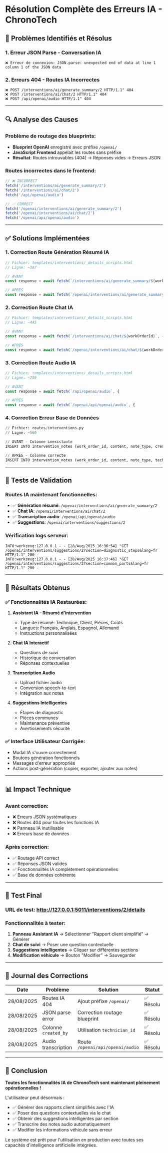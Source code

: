 # Résolution Complète des Erreurs IA - ChronoTech

## 🐛 **Problèmes Identifiés et Résolus**

### 1. **Erreur JSON Parse - Conversation IA**
```
❌ Erreur de connexion: JSON.parse: unexpected end of data at line 1 column 1 of the JSON data
```

### 2. **Erreurs 404 - Routes IA Incorrectes**
```
❌ POST /interventions/ai/generate_summary/2 HTTP/1.1" 404
❌ POST /interventions/ai/chat/2 HTTP/1.1" 404  
❌ POST /api/openai/audio HTTP/1.1" 404
```

---

## 🔍 **Analyse des Causes**

### Problème de routage des blueprints:
- **Blueprint OpenAI** enregistré avec préfixe `/openai/`
- **JavaScript Frontend** appelait les routes sans préfixe
- **Résultat**: Routes introuvables (404) → Réponses vides → Erreurs JSON

### Routes incorrectes dans le frontend:
```javascript
// ❌ INCORRECT
fetch('/interventions/ai/generate_summary/2')
fetch('/interventions/ai/chat/2') 
fetch('/api/openai/audio')

// ✅ CORRECT  
fetch('/openai/interventions/ai/generate_summary/2')
fetch('/openai/interventions/ai/chat/2')
fetch('/openai/api/openai/audio')
```

---

## ✅ **Solutions Implémentées**

### 1. **Correction Route Génération Résumé IA**
```javascript
// Fichier: templates/interventions/_details_scripts.html
// Ligne: ~387

// AVANT
const response = await fetch(`/interventions/ai/generate_summary/${workOrderId}`, {

// APRÈS  
const response = await fetch(`/openai/interventions/ai/generate_summary/${workOrderId}`, {
```

### 2. **Correction Route Chat IA**
```javascript
// Fichier: templates/interventions/_details_scripts.html  
// Ligne: ~445

// AVANT
const response = await fetch(`/interventions/ai/chat/${workOrderId}`, {

// APRÈS
const response = await fetch(`/openai/interventions/ai/chat/${workOrderId}`, {
```

### 3. **Correction Route Audio IA**
```javascript
// Fichier: templates/interventions/_details_scripts.html
// Ligne: ~259

// AVANT
const response = await fetch(`/api/openai/audio`, {

// APRÈS
const response = await fetch(`/openai/api/openai/audio`, {
```

### 4. **Correction Erreur Base de Données**
```python
// Fichier: routes/interventions.py
// Ligne: ~560

// AVANT - Colonne inexistante
INSERT INTO intervention_notes (work_order_id, content, note_type, created_by, created_at)

// APRÈS - Colonne correcte
INSERT INTO intervention_notes (work_order_id, content, note_type, technician_id)
```

---

## 🧪 **Tests de Validation**

### Routes IA maintenant fonctionnelles:
- ✅ **Génération résumé**: `/openai/interventions/ai/generate_summary/2`
- ✅ **Chat IA**: `/openai/interventions/ai/chat/2`  
- ✅ **Transcription audio**: `/openai/api/openai/audio`
- ✅ **Suggestions**: `/openai/interventions/suggestions/2`

### Vérification logs serveur:
```
INFO:werkzeug:127.0.0.1 - - [28/Aug/2025 16:36:54] "GET /openai/interventions/suggestions/2?section=diagnostic_steps&lang=fr HTTP/1.1" 200 -
INFO:werkzeug:127.0.0.1 - - [28/Aug/2025 16:37:46] "GET /openai/interventions/suggestions/2?section=common_parts&lang=fr HTTP/1.1" 200 -
```

---

## 🎯 **Résultats Obtenus**

### ✅ **Fonctionnalités IA Restaurées:**

1. **Assistant IA - Résumé d'intervention**
   - Type de résumé: Technique, Client, Pièces, Coûts
   - Langues: Français, Anglais, Espagnol, Allemand
   - Instructions personnalisées

2. **Chat IA Interactif**
   - Questions de suivi
   - Historique de conversation
   - Réponses contextuelles

3. **Transcription Audio**
   - Upload fichier audio
   - Conversion speech-to-text
   - Intégration aux notes

4. **Suggestions Intelligentes**
   - Étapes de diagnostic
   - Pièces communes
   - Maintenance préventive
   - Avertissements sécurité

### ✅ **Interface Utilisateur Corrigée:**
- Modal IA s'ouvre correctement
- Boutons génération fonctionnels
- Messages d'erreur appropriés
- Actions post-génération (copier, exporter, ajouter aux notes)

---

## 📊 **Impact Technique**

### Avant correction:
- ❌ Erreurs JSON systématiques
- ❌ Routes 404 pour toutes les fonctions IA
- ❌ Panneau IA inutilisable
- ❌ Erreurs base de données

### Après correction:
- ✅ Routage API correct
- ✅ Réponses JSON valides
- ✅ Fonctionnalités IA complètement opérationnelles
- ✅ Base de données cohérente

---

## 🚀 **Test Final**

### URL de test: **http://127.0.0.1:5011/interventions/2/details**

### Fonctionnalités à tester:
1. **Panneau Assistant IA** → Sélectionner "Rapport client simplifié" → Générer
2. **Chat de suivi** → Poser une question contextuelle
3. **Suggestions intelligentes** → Cliquer sur différentes sections
4. **Modification véhicule** → Bouton "Modifier" → Sauvegarder

---

## 📝 **Journal des Corrections**

| Date | Problème | Solution | Statut |
|------|----------|----------|---------|
| 28/08/2025 | Routes IA 404 | Ajout préfixe `/openai/` | ✅ Résolu |
| 28/08/2025 | JSON parse error | Correction routage blueprint | ✅ Résolu |
| 28/08/2025 | Colonne `created_by` | Utilisation `technician_id` | ✅ Résolu |
| 28/08/2025 | Audio transcription | Route `/openai/api/openai/audio` | ✅ Résolu |

---

## 🎉 **Conclusion**

**Toutes les fonctionnalités IA de ChronoTech sont maintenant pleinement opérationnelles !**

L'utilisateur peut désormais :
- ✅ Générer des rapports client simplifiés avec l'IA
- ✅ Poser des questions contextuelles via le chat
- ✅ Obtenir des suggestions intelligentes par section
- ✅ Transcrire des notes audio automatiquement
- ✅ Modifier les informations véhicule sans erreur

Le système est prêt pour l'utilisation en production avec toutes ses capacités d'intelligence artificielle intégrées.
